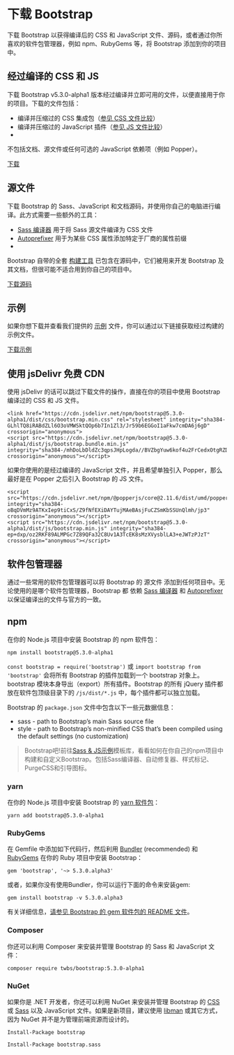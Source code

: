 
# 下载 Bootstrap

下载 Bootstrap 以获得编译后的 CSS 和 JavaScript 文件、源码，或者通过你所喜欢的软件包管理器，例如 npm、RubyGems 等，将 Bootstrap 添加到你的项目中。

## 经过编译的 CSS 和 JS

下载 Bootstrap v5.3.0-alpha1 版本经过编译并立即可用的文件，以便直接用于你的项目。下载的文件包括：

- 编译并压缩过的 CSS 集成包（[参见 CSS 文件比较](https://getbootstrap.com/docs/5.3/getting-started/contents/#css-files)）
- 编译并压缩过的 JavaScript 插件（[参见 JS 文件比较](https://getbootstrap.com/docs/5.3/getting-started/contents/#js-files)）
- 
不包括文档、源文件或任何可选的 JavaScript 依赖项（例如 Popper）。

[下载](https://github.com/twbs/bootstrap/releases/download/v5.3.0-alpha3/bootstrap-5.3.0-alpha3-dist.zip
)

## 源文件


下载 Bootstrap 的 Sass、JavaScript 和文档源码，并使用你自己的电脑进行编译。此方式需要一些额外的工具：

- [Sass 编译器](https://getbootstrap.com/docs/5.3/getting-started/contribute/#sass) 用于将 Sass 源文件编译为 CSS 文件
- [Autoprefixer](https://github.com/postcss/autoprefixer) 用于为某些 CSS 属性添加特定于厂商的属性前缀
- 
Bootstrap 自带的全套 [构建工具](https://getbootstrap.com/docs/5.3/getting-started/contribute/#tooling-setup) 已包含在源码中，它们被用来开发 Bootstrap 及其文档，但很可能不适合用到你自己的项目中。

[下载源码](https://github.com/twbs/bootstrap/archive/v5.3.0-alpha3.zip)

## 示例

如果你想下载并查看我们提供的 [示例](https://getbootstrap.com/docs/5.3/examples/) 文件，你可以通过以下链接获取经过构建的示例文件。

[下载示例](https://github.com/twbs/bootstrap/releases/download/v5.3.0-alpha1/bootstrap-5.3.0-alpha1-examples.zip)


## 使用 jsDelivr 免费 CDN

使用 jsDelivr 的话可以跳过下载文件的操作，直接在你的项目中使用 Bootstrap 编译过的 CSS 和 JS 文件。

```
<link href="https://cdn.jsdelivr.net/npm/bootstrap@5.3.0-alpha1/dist/css/bootstrap.min.css" rel="stylesheet" integrity="sha384-GLhlTQ8iRABdZLl6O3oVMWSktQOp6b7In1Zl3/Jr59b6EGGoI1aFkw7cmDA6j6gD" crossorigin="anonymous">
<script src="https://cdn.jsdelivr.net/npm/bootstrap@5.3.0-alpha1/dist/js/bootstrap.bundle.min.js" integrity="sha384-/mhDoLbDldZc3qpsJHpLogda//BVZbgYuw6kof4u2FrCedxOtgRZDTHgHUhOCVim" crossorigin="anonymous"></script>
```

如果你使用的是经过编译的 JavaScript 文件，并且希望单独引入 Popper，那么最好是在 Popper 之后引入 Bootstrap 的 JS 文件。

```
<script src="https://cdn.jsdelivr.net/npm/@popperjs/core@2.11.6/dist/umd/popper.min.js" integrity="sha384-oBqDVmMz9ATKxIep9tiCxS/Z9fNfEXiDAYTujMAeBAsjFuCZSmKbSSUnQlmh/jp3" crossorigin="anonymous"></script>
<script src="https://cdn.jsdelivr.net/npm/bootstrap@5.3.0-alpha1/dist/js/bootstrap.min.js" integrity="sha384-ep+dxp/oz2RKF89ALMPGc7Z89QFa32C8Uv1A3TcEK8sMzXVysblLA3+eJWTzPJzT" crossorigin="anonymous"></script>
```

## 软件包管理器

通过一些常用的软件包管理器可以将 Bootstrap 的 源文件 添加到任何项目中。无论使用的是哪个软件包管理器，Bootstrap 都 依赖 [Sass 编译器](https://getbootstrap.com/docs/5.3/getting-started/contribute/#sass) 和 [Autoprefixer](https://github.com/postcss/autoprefixer) 以保证编译出的文件与官方的一致。

## npm

在你的 Node.js 项目中安装 Bootstrap 的 npm 软件包：

`npm install bootstrap@5.3.0-alpha1`

`const bootstrap = require('bootstrap')` 或 `import bootstrap from 'bootstrap'` 会将所有 Bootstrap 的插件加载到一个 bootstrap 对象上。 bootstrap 模块本身导出（export）所有插件。Bootstrap 的所有 jQuery 插件都放在软件包顶级目录下的 `/js/dist/*.js` 中，每个插件都可以独立加载。

Bootstrap 的 `package.json` 文件中包含以下一些元数据信息：

- sass - path to Bootstrap’s main Sass source file
- style - path to Bootstrap’s non-minified CSS that’s been compiled using the default settings (no customization)

> Bootstrap吧!前往[Sass & JS示例](https://github.com/twbs/examples/tree/main/sass-js)模板库，看看如何在你自己的npm项目中构建和自定义Bootstrap。包括Sass编译器、自动修复器、样式标记、PurgeCSS和引导图标。

### yarn

在你的 Node.js 项目中安装 Bootstrap 的 [yarn 软件包](https://yarnpkg.com/en/package/bootstrap)：

`yarn add bootstrap@5.3.0-alpha1`

### RubyGems

在 Gemfile 中添加如下代码行，然后利用 [Bundler](https://bundler.io/) (recommended) 和 [RubyGems](https://rubygems.org/) 在你的 Ruby 项目中安装 Bootstrap：

`gem 'bootstrap', '~> 5.3.0.alpha3'`

或者，如果你没有使用Bundler，你可以运行下面的命令来安装gem:

`gem install bootstrap -v 5.3.0.alpha3`

有关详细信息，[请参见 Bootstrap 的 gem 软件包的 README 文件](https://github.com/twbs/bootstrap-rubygem/blob/master/README.md)。

### Composer

你还可以利用 Composer 来安装并管理 Bootstrap 的 Sass 和 JavaScript 文件：

`composer require twbs/bootstrap:5.3.0-alpha1`


### NuGet

如果你是 .NET 开发者，你还可以利用 NuGet 来安装并管理 Bootstrap 的 [CSS](https://www.nuget.org/packages/bootstrap/) 或 [Sass](https://www.nuget.org/packages/bootstrap.sass/) 以及 JavaScript 文件。如果是新项目，建议使用 [libman](https://docs.microsoft.com/en-us/aspnet/core/client-side/libman/) 或其它方式，因为 NuGet 并不是为管理前端资源而设计的。

`Install-Package bootstrap`

`Install-Package bootstrap.sass`